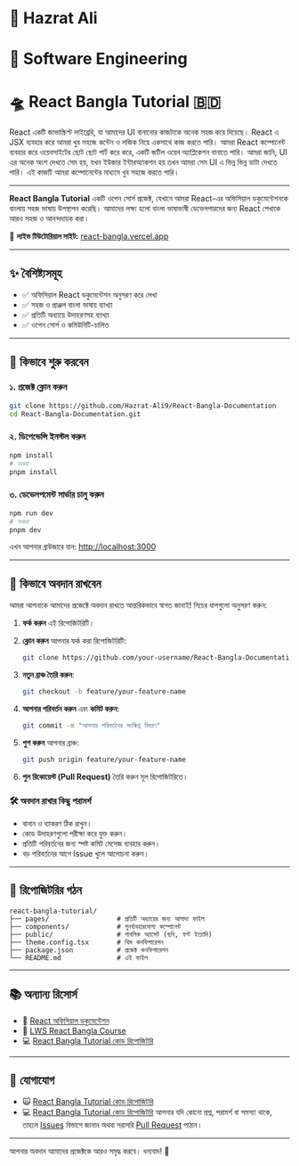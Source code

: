 # 🚀 Hazrat Ali

# 🚁 Software Engineering

# 🛸 React Bangla Tutorial 🇧🇩

React একটি জাভাস্ক্রিপ্ট লাইব্রেরি, যা আমাদের UI বানানোর কাজটাকে অনেক সহজ করে দিয়েছে। React এ JSX ব্যবহার করে আমরা খুব সহজে কন্টেন ও লজিক নিয়ে একসাথে কাজ করতে পারি। আমরা React কম্পোনেন্ট ব্যবহার করে ওয়েবসাইটের ছোট ছোট পার্ট করে করে, একটি জটিল ওয়েব অ্যাপ্লিকেশন বানাতে পারি। আমরা জানি, UI এর অনেক অংশ দেখতে সেম হয়, যখন ইউজার ইন্টারঅ্যাকশন হয় তখন আমরা সেম UI এ ভিন্ন ভিন্ন ডাটা দেখতে পারি। এই কাজটি আমরা কম্পোনেন্টের মাধ্যমে খুব সহজে করতে পারি।

---

**React Bangla Tutorial** একটি ওপেন সোর্স প্রজেক্ট, যেখানে আমরা React-এর অফিসিয়াল ডকুমেন্টেশনকে বাংলায় সহজ ভাষায় উপস্থাপন করেছি। আমাদের লক্ষ্য হলো বাংলা ভাষাভাষী ডেভেলপারদের জন্য React শেখাকে আরও সহজ ও আনন্দদায়ক করা।

📘 **লাইভ টিউটোরিয়াল সাইট:** [react-bangla.vercel.app](https://)

<hr/>

## ✨ বৈশিষ্ট্যসমূহ

- ✅ অফিসিয়াল React ডকুমেন্টেশন অনুসরণ করে লেখা
- ✅ সহজ ও প্রাঞ্জল বাংলা ভাষায় ব্যাখ্যা
- ✅ প্রতিটি অধ্যায়ে উদাহরণসহ ব্যাখ্যা
- ✅ ওপেন সোর্স ও কমিউনিটি-চালিত

<hr/>

## 🚀 কিভাবে শুরু করবেন

### ১. প্রজেক্ট ক্লোন করুন

```bash
git clone https://github.com/Hazrat-Ali9/React-Bangla-Documentation
cd React-Bangla-Documentation.git
```

### ২. ডিপেন্ডেন্সি ইনস্টল করুন

```bash
npm install
# অথবা
pnpm install
```

### ৩. ডেভেলপমেন্ট সার্ভার চালু করুন

```bash
npm run dev
# অথবা
pnpm dev
```

এখন আপনার ব্রাউজারে যান: [http://localhost:3000](http://localhost:3000/)

---

## 🤝 কিভাবে অবদান রাখবেন

আমরা আপনাকে আমাদের প্রজেক্টে অবদান রাখতে আন্তরিকভাবে স্বাগত জানাই! নিচের ধাপগুলো অনুসরণ করুন:

1. **ফর্ক করুন** এই রিপোজিটরিটি।
2. **ক্লোন করুন** আপনার ফর্ক করা রিপোজিটরিটি:

   ```bash
   git clone https://github.com/your-username/React-Bangla-Documentation.git
   ```

3. **নতুন ব্রাঞ্চ তৈরি করুন**:

   ```bash
   git checkout -b feature/your-feature-name
   ```

4. **আপনার পরিবর্তন করুন** এবং **কমিট করুন**:

   ```bash
   git commit -m "আপনার পরিবর্তনের সংক্ষিপ্ত বিবরণ"
   ```

5. **পুশ করুন** আপনার ব্রাঞ্চ:

   ```bash
   git push origin feature/your-feature-name
   ```

6. **পুল রিকোয়েস্ট (Pull Request)** তৈরি করুন মূল রিপোজিটরিতে।

### 🛠️ অবদান রাখার কিছু পরামর্শ

- বানান ও ব্যাকরণ ঠিক রাখুন।
- কোড উদাহরণগুলো পরীক্ষা করে যুক্ত করুন।
- প্রতিটি পরিবর্তনের জন্য স্পষ্ট কমিট মেসেজ ব্যবহার করুন।
- বড় পরিবর্তনের আগে Issue খুলে আলোচনা করুন।

<hr/>

## 📂 রিপোজিটরির গঠন

```
react-bangla-tutorial/
├── pages/                 # প্রতিটি অধ্যায়ের জন্য আলাদা ফাইল
├── components/            # পুনর্ব্যবহারযোগ্য কম্পোনেন্ট
├── public/                # পাবলিক অ্যাসেট (ছবি, ফন্ট ইত্যাদি)
├── theme.config.tsx       # থিম কনফিগারেশন
├── package.json           # প্রজেক্ট কনফিগারেশন
└── README.md              # এই ফাইল
```

---

## 📚 অন্যান্য রিসোর্স

- 📘 [React অফিসিয়াল ডকুমেন্টেশন](https://react.dev/)
- 🎥 [LWS React Bangla Course](https://learnwithsumit.com/rnext)
- 💻 [React Bangla Tutorial কোড রিপোজিটরি](https://github.com/Hazrat-Ali9/React-Bangla-Documentation)

<hr/>

## 📢 যোগাযোগ

- 🙀 [React Bangla Tutorial কোড রিপোজিটরি](https://https://github.com/Hazrat-Ali9/React-Bangla-Documentation)
- 💻 [React Bangla Tutorial কোড রিপোজিটরি](https://https://github.com/Hazrat-Ali9/React-Bangla-Documentation)
আপনার যদি কোনো প্রশ্ন, পরামর্শ বা সমস্যা থাকে, তাহলে [Issues](https://github.com/Hazrat-Ali9/React-Bangla-Documentation/issues) বিভাগে জানান অথবা সরাসরি [Pull Request](https://github.com/Hazrat-Ali9/React-Bangla-Documentation) পাঠান।

<hr/>

আপনার অবদান আমাদের প্রজেক্টকে আরও সমৃদ্ধ করবে। ধন্যবাদ! 💙
